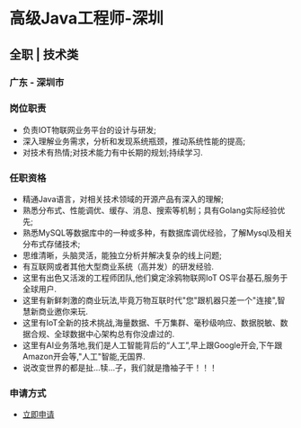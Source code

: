 
# 高级Java工程师-深圳
## 全职  |  技术类
### 广东 - 深圳市

### 岗位职责
- 负责IOT物联网业务平台的设计与研发;
- 深入理解业务需求，分析和发现系统瓶颈，推动系统性能的提高;
- 对技术有热情;对技术能力有中长期的规划;持续学习.
### 任职资格
- 精通Java语言，对相关技术领域的开源产品有深入的理解;
- 熟悉分布式、性能调优、缓存、消息、搜索等机制；具有Golang实际经验优先;
- 熟悉MySQL等数据库中的一种或多种，有数据库调优经验，了解Mysql及相关分布式存储技术;
- 思维清晰，头脑灵活，能独立分析并解决复杂的线上问题;
- 有互联网或者其他大型商业系统（高并发）的研发经验.
- 这里有出色又活泼的工程师团队,他们奠定涂鸦物联网IoT OS平台基石,服务于全球用户.
- 这里有新鲜刺激的商业玩法,毕竟万物互联时代"您"跟机器只差一个"连接",智慧新商业邀你来玩.
- 这里有IoT全新的技术挑战,海量数据、千万集群、毫秒级响应、数据脱敏、数据合规、全球数据中心架构总有你没虐过的.
- 这里有AI业务落地,我们是人工智能背后的“人工”,早上跟Google开会,下午跟Amazon开会等,"人工"智能,无国界.
- 说改变世界的都是扯...犊...子，我们就是撸袖子干！！！
### 申请方式
- <a href="mailto:hr@tuya.com?subject=求职简历-高级Java工程师-深圳-来自GitHub">立即申请</a>